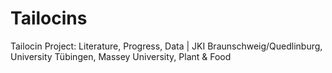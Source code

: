 # Tailocins
Tailocin Project: Literature, Progress, Data | JKI Braunschweig/Quedlinburg, University Tübingen, Massey University, Plant &amp; Food
